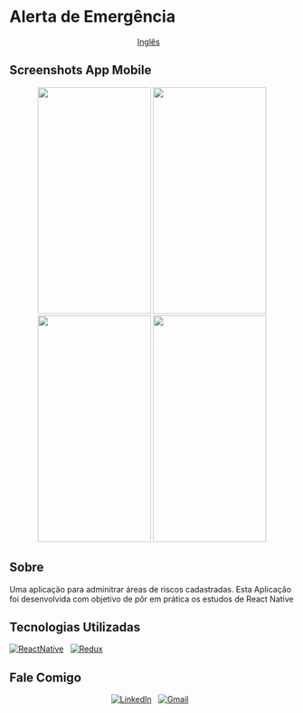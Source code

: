 # Alerta de Emergência

<p align="center">
    <a href="https://github.com/valn3y/emergency_alert">Inglês</a>&nbsp;&nbsp;&nbsp;
</p>

## Screenshots App Mobile

<p align="center">
  <img src="https://github.com/valn3y/emergency_alert/blob/master/img/first_screen.png" width="200" height="400" />
  <img src="https://github.com/valn3y/emergency_alert/blob/master/img/home.png" width="200" height="400"/>
  <img src="https://github.com/valn3y/emergency_alert/blob/master/img/report.png" width="200" height="400"/>
  <img src="https://github.com/valn3y/emergency_alert/blob/master/img/list_report.png" width="200" height="400"/>
</p>

## Sobre

Uma aplicação para adminitrar áreas de riscos cadastradas.
Esta Aplicação foi desenvolvida com objetivo de pôr em prática os estudos de React Native

## Tecnologias Utilizadas

<a href="https://reactnative.dev/"><img alt="ReactNative" src="https://img.shields.io/badge/React_Native-05122A?style=for-the-badge&logo=react"/></a> &nbsp;
<a href="https://redux.js.org/"><img alt="Redux" src="https://img.shields.io/badge/Redux-05122A?style=for-the-badge&logo=redux"/></a> &nbsp;

## Fale Comigo
<div align="center">
<a href="https://www.linkedin.com/in/valney-júnior-b34384149"><img alt="LinkedIn" src="https://img.shields.io/badge/linkedin%20-%230077B5.svg?&style=for-the-badge&logo=linkedin"/></a> &nbsp;
<a href="mailto:neymarinho.junior@gmail.com"><img alt="Gmail" src="https://img.shields.io/badge/Gmail-D14836?style=for-the-badge&logo=gmail&logoColor=white" /></a> &nbsp;
</div>